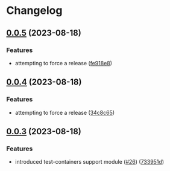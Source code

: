 # Changelog

## [0.0.5](https://github.com/cardano-foundation/hydra-java/compare/v0.0.4...v0.0.5) (2023-08-18)


### Features

* attempting to force a release ([fe918e8](https://github.com/cardano-foundation/hydra-java/commit/fe918e85a6b8ae2a8b48e6e3d8f97348c10ce834))

## [0.0.4](https://github.com/cardano-foundation/hydra-java/compare/v0.0.3...v0.0.4) (2023-08-18)


### Features

* attempting to force a release ([34c8c65](https://github.com/cardano-foundation/hydra-java/commit/34c8c65ca8066cb858ccd423ad950eaca68a0b02))

## [0.0.3](https://github.com/cardano-foundation/hydra-java/compare/v0.0.2...v0.0.3) (2023-08-18)


### Features

* introduced test-containers support module ([#26](https://github.com/cardano-foundation/hydra-java/issues/26)) ([733951d](https://github.com/cardano-foundation/hydra-java/commit/733951dec14113105cd184c6990a873a7b284561))

